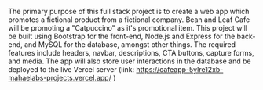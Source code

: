 The primary purpose of this full stack project is to create a web app which promotes a fictional product from a fictional company. Bean and Leaf Cafe will be promoting a "Catpuccino" as it's promotional item. This project will be built using Bootstrap for the front-end, Node.js and Express for the back-end, and MySQL for the database, amongst other things. The required features include headers, navbar, descriptions, CTA buttons, capture forms, and media. The app will also store user interactions in the database and be deployed to the live Vercel server (link: https://cafeapp-5ylre12xb-mahaelabs-projects.vercel.app/ )

